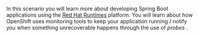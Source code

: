 In this scenario you will learn more about developing Spring Boot applications using the [Red Hat Runtimes](https://www.redhat.com/en/products/runtimes) platform. You will learn about how OpenShift uses monitoring tools to keep your application running / notify you when something unrecoverable happens through the use of *probes* .